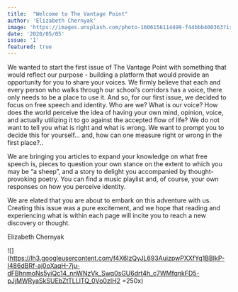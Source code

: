 ```yaml
---
title:  "Welcome to The Vantage Point"
author: 'Elizabeth Chernyak'
image: 'https://images.unsplash.com/photo-1606156114499-f44bbb400363?ixlib=rb-1.2.1&ixid=eyJhcHBfaWQiOjEyMDd9&auto=format&fit=crop&w=1001&q=80'
date: '2020/05/05'
issue: '1'
featured: true
---
```


We wanted to start the first issue of The Vantage Point with something that would reflect our purpose - building a platform that would provide an opportunity for you to share your voices. We firmly believe that each and every person who walks through our school’s corridors has a voice, there only needs to be a place to use it. And so, for our first issue, we decided to focus on free speech and identity. Who are we? What is our voice? How does the world perceive the idea of having your own mind, opinion, voice, and actually utilizing it to go against the accepted flow of life? We do not want to tell you what is right and what is wrong. We want to prompt you to decide this for yourself… and, how can one measure right or wrong in the first place?..

We are bringing you articles to expand your knowledge on what free speech is, pieces to question your own stance on the extent to which you may be “a sheep”, and a story to delight you accompanied by thought-provoking poetry. You can find a music playlist and, of course, your own responses on how you perceive identity.

We are elated that you are about to embark on this adventure with us. Creating this issue was a pure excitement, and we hope that reading and experiencing what is within each page will incite you to reach a new discovery or thought. 

Elizabeth Chernyak

![](https://lh3.googleusercontent.com/f4X6IzQyJL693AuizpwPXXfYq1BBIkP-I486dBRf-aj0oXaqH-7ju-dFBhnmoNs5yiQc14_nnWNzVk_Swq0sGU6drt4h_c7WMfqnkFD5-pJjMWRyaSkSUEbZtTLLlTQ_0Vo0zIH2 =250x)